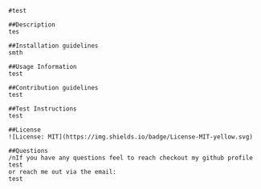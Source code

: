 
    #test

    ##Description
    tes

    ##Installation guidelines
    smth

    ##Usage Information
    test

    ##Contribution guidelines 
    test

    ##Test Instructions
    test

    ##License
    ![License: MIT](https://img.shields.io/badge/License-MIT-yellow.svg)

    ##Questions
    /nIf you have any questions feel to reach checkout my github profile 
    test
    or reach me out via the email:
    test
    